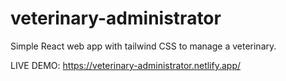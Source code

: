 # veterinary-administrator
Simple React web app with tailwind CSS to manage a veterinary.

LIVE DEMO: https://veterinary-administrator.netlify.app/
